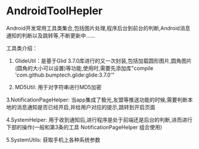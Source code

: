 # AndroidToolHepler
Android开发常用工具类集合,包括图片处理,程序后台到前台的判断,Android消息通知的判断以及跳转等,不断更新中......


工具类介绍：

1. GlideUtil：是基于Glid 3.7.0库进行的又一次封装,包括加载圆形图片,圆角图片(圆角的大小可以设置)等功能,使用时,需要先添加库"compile 'com.github.bumptech.glide:glide:3.7.0'"

2. MD5Util: 用于对字符串进行MD5加密

3.NotificationPageHelper: 当app集成了极光,友盟等推送功能的时候,需要判断本地的消息通知是否已经开启,并给用户对应的提示,跳转到开启页面

4.SystemHelper: 用于收到通知后,进行程序是处于前端还是后台的判断,进而进行下部的操作(一般和第3条的工具 NotificationPageHelper 组合使用)

5.SystemUtils: 获取手机上各种系统参数

